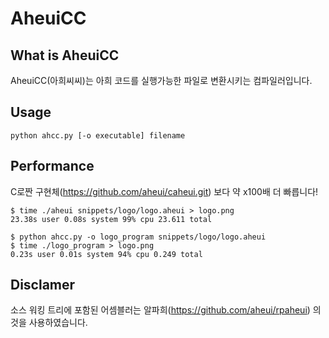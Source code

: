 # AheuiCC
What is AheuiCC
--
AheuiCC(아희씨씨)는 아희 코드를 실행가능한 파일로 변환시키는 컴파일러입니다. 

Usage
--
```
python ahcc.py [-o executable] filename
```

Performance
--
C로짠 구현체(https://github.com/aheui/caheui.git) 보다 약 x100배 더 빠릅니다!
```
$ time ./aheui snippets/logo/logo.aheui > logo.png 
23.38s user 0.08s system 99% cpu 23.611 total
```
```
$ python ahcc.py -o logo_program snippets/logo/logo.aheui  
$ time ./logo_program > logo.png
0.23s user 0.01s system 94% cpu 0.249 total
```

Disclamer
--
소스 워킹 트리에 포함된 어셈블러는 알파희(https://github.com/aheui/rpaheui) 의 것을 사용하였습니다.
